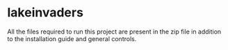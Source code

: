 # lakeinvaders

All the files required to run this project are present in the zip file in addition to the installation guide and general controls.
